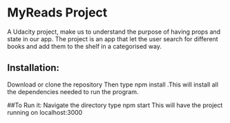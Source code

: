 # MyReads Project
A Udacity project, make us to understand the purpose of having props and state in our app.
The project is an app that let the user search for different books and add them to the shelf in a categorised way.


## Installation:
Download or clone the repository Then type npm install .This will install all the dependencies needed to run the program.



##To Run it:
Navigate the directory type npm start This will have the project running on localhost:3000
